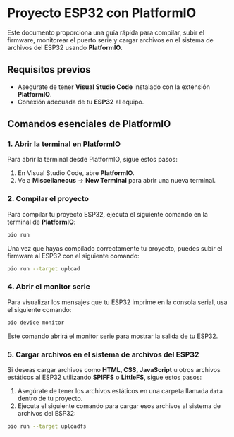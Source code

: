 # Proyecto ESP32 con PlatformIO

Este documento proporciona una guía rápida para compilar, subir el firmware, monitorear el puerto serie y cargar archivos en el sistema de archivos del ESP32 usando **PlatformIO**.

## Requisitos previos

- Asegúrate de tener **Visual Studio Code** instalado con la extensión **PlatformIO**.
- Conexión adecuada de tu **ESP32** al equipo.

## Comandos esenciales de PlatformIO

### 1. Abrir la terminal en PlatformIO

Para abrir la terminal desde PlatformIO, sigue estos pasos:

1. En Visual Studio Code, abre **PlatformIO**.
2. Ve a **Miscellaneous** → **New Terminal** para abrir una nueva terminal.

### 2. Compilar el proyecto

Para compilar tu proyecto ESP32, ejecuta el siguiente comando en la terminal de **PlatformIO**:

```bash
pio run

```

Una vez que hayas compilado correctamente tu proyecto, puedes subir el firmware al ESP32 con el siguiente comando:

```bash
pio run --target upload
```

### 4. Abrir el monitor serie

Para visualizar los mensajes que tu ESP32 imprime en la consola serial, usa el siguiente comando:

```bash
pio device monitor

```
Este comando abrirá el monitor serie para mostrar la salida de tu ESP32.

### 5. Cargar archivos en el sistema de archivos del ESP32

Si deseas cargar archivos como **HTML, CSS, JavaScript** u otros archivos estáticos al ESP32 utilizando **SPIFFS** o **LittleFS**, sigue estos pasos:

1. Asegúrate de tener los archivos estáticos en una carpeta llamada `data` dentro de tu proyecto.
2. Ejecuta el siguiente comando para cargar esos archivos al sistema de archivos del ESP32:

```bash
pio run --target uploadfs

